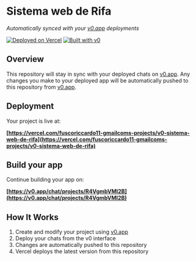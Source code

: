 # Sistema web de Rifa

*Automatically synced with your [v0.app](https://v0.app) deployments*

[![Deployed on Vercel](https://img.shields.io/badge/Deployed%20on-Vercel-black?style=for-the-badge&logo=vercel)](https://vercel.com/fuscoriccardo11-gmailcoms-projects/v0-sistema-web-de-rifa)
[![Built with v0](https://img.shields.io/badge/Built%20with-v0.app-black?style=for-the-badge)](https://v0.app/chat/projects/R4VgmbVMI2B)

## Overview

This repository will stay in sync with your deployed chats on [v0.app](https://v0.app).
Any changes you make to your deployed app will be automatically pushed to this repository from [v0.app](https://v0.app).

## Deployment

Your project is live at:

**[https://vercel.com/fuscoriccardo11-gmailcoms-projects/v0-sistema-web-de-rifa](https://vercel.com/fuscoriccardo11-gmailcoms-projects/v0-sistema-web-de-rifa)**

## Build your app

Continue building your app on:

**[https://v0.app/chat/projects/R4VgmbVMI2B](https://v0.app/chat/projects/R4VgmbVMI2B)**

## How It Works

1. Create and modify your project using [v0.app](https://v0.app)
2. Deploy your chats from the v0 interface
3. Changes are automatically pushed to this repository
4. Vercel deploys the latest version from this repository
